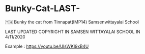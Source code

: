 # Bunky-Cat-LAST-
🇹🇭 Bunky the cat from Tinnapat(IMP14) Samsenwittayalai School

LAST UPDATED COPYRIGHT IN SAMSEN WITTAYALAI SCHOOL IN 4/11/2020

Example : https://youtu.be/UIsWKI9xB4U 
